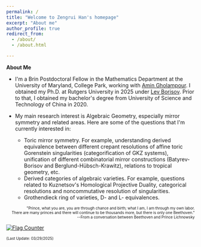 ```yaml
---
permalink: /
title: "Welcome to Zengrui Han's homepage"
excerpt: "About me"
author_profile: true
redirect_from: 
  - /about/
  - /about.html

---
```



**About Me**

- I'm a Brin Postdoctoral Fellow in the Mathematics Department at the University of Maryland, College Park, working with <a href="https://math.umd.edu/~amingh/">Amin Gholampour</a>. I obtained my Ph.D. at Rutgers University in 2025 under <a href="https://sites.math.rutgers.edu/~borisov/">Lev Borisov</a>. Prior to that, I obtained my bachelor's degree from University of Science and Technology of China in 2020.

- My main research interest is Algebraic Geometry, especially mirror symmetry and related areas. Here are some of the questions that I'm currently interested in:
  - Toric mirror symmetry. For example, understanding derived equivalence between different crepant resolutions of affine toric Gorenstein singularities (categorification of GKZ systems), unification of different combinatorial mirror constructions (Batyrev-Borisov and Berglund-Hübsch-Krawitz), relations to tropical geometry, etc.
  - Derived categories of algebraic varieties. For example, questions related to Kuznetsov's Homological Projective Duality, categorical resolutions and noncommutative resolution of singularities.
  - Grothendieck ring of varieties, D- and L- equivalences.


<p align="right"><font size=1>"Prince, what you are, you are through chance and birth; what I am, I am through my own labor.<br /> There are many princes and there will continue to be thousands more, but there is only one Beethoven." <br /> --From a conversation between Beethoven and Prince Lichnowsky</font> </p>

<a href="https://info.flagcounter.com/u8zB"><img src="https://s11.flagcounter.com/count/u8zB/bg_FFFFFF/txt_000000/border_FFFFFF/columns_2/maxflags_6/viewers_0/labels_0/pageviews_1/flags_0/percent_0/" alt="Flag Counter" border="0"></a>

<font size=1>(Last Update: 03/29/2025)</font>
